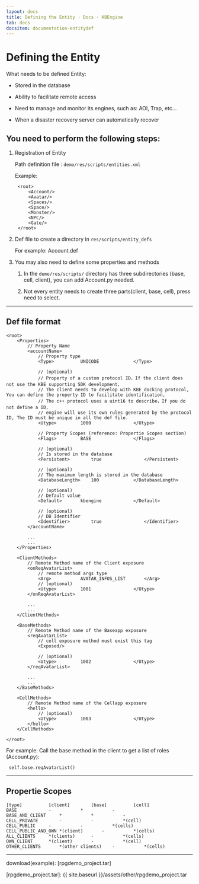 ```yaml
---
layout: docs
title: Defining the Entity · Docs · KBEngine
tab: docs
docsitem: documentation-entitydef
---
```


Defining the Entity
====================

What needs to be defined Entity:

* Stored in the database

* Ability to facilitate remote access

* Need to manage and monitor its engines, such as: AOI, Trap, etc...

* When a disaster recovery server can automatically recover


You need to perform the following steps:
-----------------------------------------

1. Registration of Entity

	Path definition file : `demo/res/scripts/entities.xml`

	Example:

		<root>
			<Account/>
			<Avatar/>
			<Spaces/>
			<Space/>
			<Monster/>
			<NPC/>
			<Gate/>
		</root>


2. Def file to create a directory in `res/scripts/entity_defs`

	For example: Account.def


3. You may also need to define some properties and methods

	1. In the `demo/res/scripts/` directory has three subdirectories (base, cell, client), you can add Account.py needed.

	2. Not every entity needs to create three parts(client, base, cell), press need to select.


-----------------------------------------


Def file format
-----------------------------------------

	<root>
		<Properties>
			// Property Name
			<accountName>
				// Property type
				<Type>			UNICODE				</Type>

				// (optional)
				// Property of a custom protocol ID，If the client does not use the KBE supporting SDK development，
				// The client needs to develop with KBE docking protocol, You can define the property ID to facilitate identification,
				// The c++ protocol uses a uint16 to describe，If you do not define a ID，
				// engine will use its own rules generated by the protocol ID, The ID must be unique in all the def file.
				<Utype>			1000				</Utype>

				// Property Scopes (reference: Propertie Scopes section)
				<Flags>			BASE				</Flags>

				// (optional)
				// Is stored in the database
				<Persistent>		true				</Persistent>

				// (optional)
				// The maximum length is stored in the database
				<DatabaseLength> 	100				</DatabaseLength>

				// (optional)
				// Default value 
				<Default>		kbengine			</Default>

				// (optional)
				// DB Identifier
				<Identifier>		true				</Identifier>
			</accountName>
			
			...
			...
		</Properties>

		<ClientMethods>
			// Remote Method name of the Client exposure
			<onReqAvatarList>
				// remote method args type
				<Arg>			AVATAR_INFOS_LIST		</Arg>
				// (optional)
				<Utype>			1001				</Utype>
			</onReqAvatarList>

			...
			...
		</ClientMethods>

		<BaseMethods>
			// Remote Method name of the Baseapp exposure
			<reqAvatarList> 
				// cell exposure method must exist this tag
				<Exposed/>

				// (optional)
				<Utype>			1002				</Utype>
			</reqAvatarList>
			
			...
			...
		</BaseMethods>

		<CellMethods>
			// Remote Method name of the Cellapp exposure
			<hello>
				// (optional)
				<Utype>			1003				</Utype>
			</hello>
		</CellMethods>

	</root>

For example: Call the base method in the client to get a list of roles (Account.py):

	 self.base.reqAvatarList()


-----------------------------------------


Propertie Scopes
-----------------------------------------

	[type]			[client]		[base]			[cell]
	BASE			-			*			-
	BASE_AND_CLIENT		*			*			-
	CELL_PRIVATE		-			-			*(cell)
	CELL_PUBLIC		-			-			*(cells)
	CELL_PUBLIC_AND_OWN	*(client)		-			*(cells)
	ALL_CLIENTS		*(clients)		-			*(cells)
	OWN_CLIENT		*(client)		-			*(cell)
	OTHER_CLIENTS		*(other clients)	-			*(cells)



-----------------------------------------------

download(example): 
[rpgdemo_project.tar]



[rpgdemo_project.tar]: {{ site.baseurl }}/assets/other/rpgdemo_project.tar